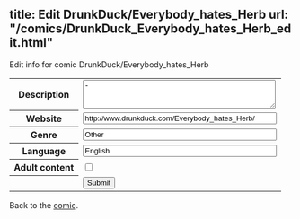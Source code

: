 title: Edit DrunkDuck/Everybody_hates_Herb
url: "/comics/DrunkDuck_Everybody_hates_Herb_edit.html"
---
Edit info for comic DrunkDuck/Everybody_hates_Herb

<form name="comic" action="http://gaepostmail.appspot.com/comic/" method="post">
<table class="comicinfo">
<tr>
<th>Description</th><td><textarea name="description" cols="40" rows="3">-</textarea></td>
</tr>
<tr>
<th>Website</th><td><input type="text" name="url" value="http://www.drunkduck.com/Everybody_hates_Herb/" size="40"/></td>
</tr>
<tr>
<th>Genre</th><td><input type="text" name="genre" value="Other" size="40"/></td>
</tr>
<tr>
<th>Language</th><td><input type="text" name="language" value="English" size="40"/></td>
</tr>
<tr>
<th>Adult content</th><td><input type="checkbox" name="adult" value="adult" /></td>
</tr>
<tr>
<th></th><td>
<input type="hidden" name="comic" value="DrunkDuck_Everybody_hates_Herb" />
<input type="submit" name="submit" value="Submit" />
</td>
</tr>
</table>
</form>

Back to the [comic](DrunkDuck_Everybody_hates_Herb.html).
